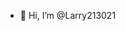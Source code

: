 - 👋 Hi, I’m @Larry213021
<!---
Larry213021/Larry213021 is a ✨ special ✨ repository because its `README.md` (this file) appears on your GitHub profile.
You can click the Preview link to take a look at your changes.
--->
